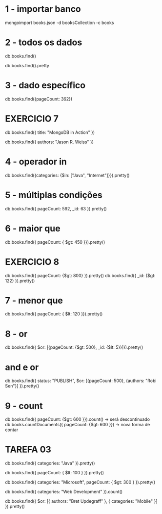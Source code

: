 # 1 - importar banco

mongoimport books.json -d booksCollection -c books

# 2 - todos os dados

db.books.find()

db.books.find().pretty

# 3 - dado específico

db.books.find({pageCount: 362})

# EXERCICIO 7

db.books.find({ title: "MongoDB in Action" })

db.books.find({ authors: "Jason R. Weiss" })

# 4 - operador in

db.books.find({categories: {$in: ["Java", "Internet"]}}).pretty()

# 5 - múltiplas condições

db.books.find({ pageCount: 592, _id: 63 }).pretty()

# 6 - maior que

db.books.find({ pageCount: { $gt: 450 }}).pretty()

# EXERCICIO 8

db.books.find({ pageCount: {$gt: 800} }).pretty()
db.books.find({ _id: {$gt: 122} }).pretty()

# 7 - menor que

db.books.find({ pageCount: { $lt: 120 }}).pretty()

# 8 - or

db.books.find({ $or: [{pageCount: {$gt: 500}, _id: {$lt: 5}}]}).pretty()

# and e or

db.books.find({ status: "PUBLISH", $or: [{pageCount: 500}, {authors: "Robi Sen"}] }).pretty()


# 9 - count

db.books.find({ pageCount: {$gt: 600 }}).count() -> será descontinuado
db.books.countDocuments({ pageCount: {$gt: 600 }}) -> nova forma de contar

# TAREFA 03

db.books.find({ categories: "Java" }).pretty()

db.books.find({ pageCount: { $lt: 100 } }).pretty()

db.books.find({ categories: "Microsoft", pageCount: { $gt: 300 } }).pretty()

db.books.find({ categories: "Web Development" }).count()

db.books.find({ $or: [{ authors: "Bret Updegraff" }, { categories: "Mobile" }] }).pretty()